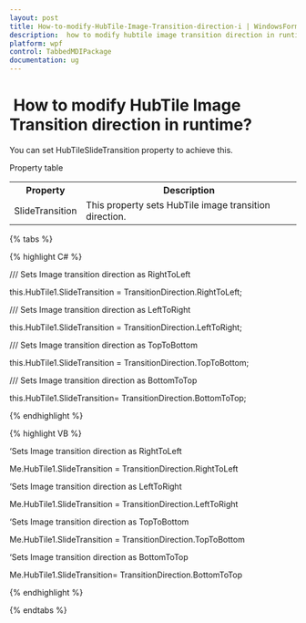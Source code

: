 ```yaml
---
layout: post
title: How-to-modify-HubTile-Image-Transition-direction-i | WindowsForms | Syncfusion
description:  how to modify hubtile image transition direction in runtime?
platform: wpf
control: TabbedMDIPackage
documentation: ug
---
```


#  How to modify HubTile Image Transition direction in runtime?

You can set HubTileSlideTransition property to achieve this.

Property table

<table>
<tr>
<th>
Property</th><th>
Description</th></tr>
<tr>
<td>
SlideTransition </td><td>
This property sets HubTile image transition direction.</td></tr>
</table>

{% tabs %}

{% highlight C# %}



/// Sets Image transition direction as RightToLeft

this.HubTile1.SlideTransition = TransitionDirection.RightToLeft;



/// Sets Image transition direction as LeftToRight

this.HubTile1.SlideTransition = TransitionDirection.LeftToRight;



/// Sets Image transition direction as TopToBottom

this.HubTile1.SlideTransition = TransitionDirection.TopToBottom;



/// Sets Image transition direction as BottomToTop

this.HubTile1.SlideTransition= TransitionDirection.BottomToTop;


{% endhighlight %}


{% highlight VB %}



‘Sets Image transition direction as RightToLeft

Me.HubTile1.SlideTransition = TransitionDirection.RightToLeft



‘Sets Image transition direction as LeftToRight

Me.HubTile1.SlideTransition = TransitionDirection.LeftToRight



‘Sets Image transition direction as TopToBottom

Me.HubTile1.SlideTransition = TransitionDirection.TopToBottom



‘Sets Image transition direction as BottomToTop

Me.HubTile1.SlideTransition= TransitionDirection.BottomToTop

{% endhighlight %}

{% endtabs %}



